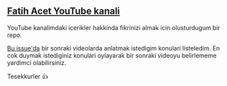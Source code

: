 ## [Fatih Acet YouTube kanali](https://youtube.com/fatihacet)

YouTube kanalimdaki icerikler hakkinda fikrinizi almak icin olusturdugum bir repo.

[Bu issue'da](https://github.com/fatihacet/youtube/issues/1) bir sonraki videolarda anlatmak istedigim konulari listeledim. En cok duymak istediginiz konulari oylayarak bir sonraki videoyu belirlememe yardimci olabilirsiniz.

Tesekkurler :+1:
